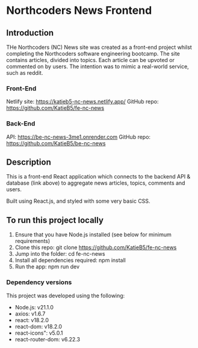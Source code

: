 # Northcoders News Frontend

## Introduction

THe Northcoders (NC) News site was created as a front-end project whilst completing the Northcoders software engineering bootcamp. The site contains articles, divided into topics. Each article can be upvoted or commented on by users. The intention was to mimic a real-world service, such as reddit.

### Front-End
Netlify site: https://katieb5-nc-news.netlify.app/
GitHub repo: https://github.com/KatieB5/fe-nc-news

### Back-End
API: https://be-nc-news-3me1.onrender.com
GitHub repo: https://github.com/KatieB5/be-nc-news

## Description
This is a front-end React application which connects to the backend API & database (link above) to aggregate news articles, topics, comments and users.

Built using React.js, and styled with some very basic CSS.

## To run this project locally
1. Ensure that you have Node.js installed (see below for minimum requirements)
2. Clone this repo: git clone https://github.com/KatieB5/fe-nc-news
3. Jump into the folder: cd fe-nc-news
4. Install all dependencies required: npm install
5. Run the app: npm run dev

### Dependency versions
This project was developed using the following:

- Node.js: v21.1.0
- axios: v1.6.7
- react: v18.2.0
- react-dom: v18.2.0
- react-icons": v5.0.1
- react-router-dom: v6.22.3


